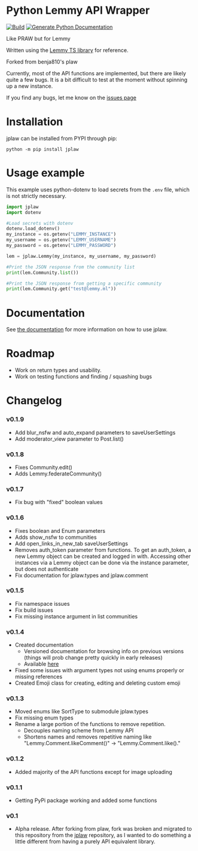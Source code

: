 # Python Lemmy API Wrapper
[![Build](https://github.com/amarpersaud/python-jplaw/actions/workflows/python-package.yml/badge.svg?branch=main)](https://github.com/amarpersaud/python-jplaw/actions/workflows/python-package.yml) 
[![Generate Python Documentation](https://github.com/amarpersaud/python-jplaw/actions/workflows/python-documentation.yml/badge.svg)](https://github.com/amarpersaud/python-jplaw/actions/workflows/python-documentation.yml)

Like PRAW but for Lemmy

Written using the [Lemmy TS library](https://github.com/LemmyNet/lemmy-js-client) for reference.

Forked from benja810's plaw

Currently, most of the API functions are implemented, but there are likely quite a few bugs. It is a bit difficult to test at the moment without spinning up a new instance. 

If you find any bugs, let me know on the [issues page](https://github.com/amarpersaud/python-jplaw/issues)

# Installation
jplaw can be installed from PYPI through pip:

`python -m pip install jplaw`

# Usage example
This example uses python-dotenv to load secrets from the `.env` file, which is not strictly necessary.

```python
import jplaw
import dotenv

#Load secrets with dotenv
dotenv.load_dotenv()
my_instance = os.getenv("LEMMY_INSTANCE")
my_username = os.getenv("LEMMY_USERNAME")
my_password = os.getenv("LEMMY_PASSWORD")

lem = jplaw.Lemmy(my_instance, my_username, my_password)

#Print the JSON response from the community list
print(lem.Community.list())

#Print the JSON response from getting a specific community
print(lem.Community.get("test@lemmy.ml"))
```

# Documentation
See [the documentation](https://amarpersaud.github.io/python-jplaw/) for more information on how to use jplaw.

# Roadmap 
- Work on return types and usability.
- Work on testing functions and finding / squashing bugs

# Changelog
### v0.1.9
- Add blur_nsfw and auto_expand parameters to saveUserSettings
- Add moderator_view parameter to Post.list()

### v0.1.8
- Fixes Community.edit()
- Adds Lemmy.federateCommunity()


### v0.1.7
- Fix bug with "fixed" boolean values

### v0.1.6
- Fixes boolean and Enum parameters
- Adds show_nsfw to communities
- Add open_links_in_new_tab saveUserSettings
- Removes auth_token parameter from functions. To get an auth_token, a new Lemmy object can be created and logged in with. Accessing other instances via a Lemmy object can be done via the instance parameter, but does not authenticate
- Fix documentation for jplaw.types and jplaw.comment

### v0.1.5
- Fix namespace issues
- Fix build issues
- Fix missing instance argument in list communities

### v0.1.4
- Created documentation
    - Versioned documentation for browsing info on previous versions (things will prob change pretty quickly in early releases)
    - Available [here](https://amarpersaud.github.io/python-jplaw/)
- Fixed some issues with argument types not using enums properly or missing references
- Created Emoji class for creating, editing and deleting custom emoji

### v0.1.3
- Moved enums like SortType to submodule jplaw.types
- Fix missing enum types
- Rename a large portion of the functions to remove repetition.
    - Decouples naming scheme from Lemmy API
    - Shortens names and removes repetitive naming like "Lemmy.Comment.likeComment()" -> "Lemmy.Comment.like()."

### v0.1.2
- Added majority of the API functions except for image uploading

### v0.1.1
- Getting PyPi package working and added some functions

### v0.1
- Alpha release. After forking from plaw, fork was broken and migrated to this repository from the [jplaw](https://github.com/amarpersaud/jplaw/) repository, as I wanted to do something a little different from having a purely API equivalent library.
